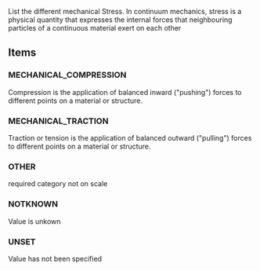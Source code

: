 List the different mechanical Stress. In continuum mechanics, stress is a physical quantity that expresses the internal forces that neighbouring particles of a continuous material exert on each other

<!-- end of short definition -->


## Items

### MECHANICAL_COMPRESSION
Compression is the application of balanced inward ("pushing") forces to different points on a material or structure.

### MECHANICAL_TRACTION
Traction or tension is the application of balanced outward ("pulling") forces to different points on a material or structure.

### OTHER
required category not on scale

### NOTKNOWN
Value is unkown

### UNSET
Value has not been specified
